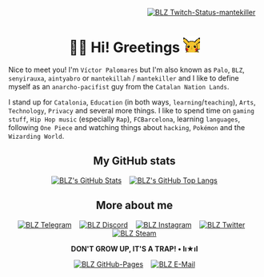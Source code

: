 <p align="right"><a href="https://twitch.tv/mantekiller" target="_blank"><img alt="BLZ Twitch-Status-mantekiller" src="https://img.shields.io/twitch/status/mantekiller?label=mantekiller&labelColor=161b22&logo=Twitch&logoColor=9146ff&color=6340a5&style=flat-square" width="120" style="padding-right:10px;"/></a></p>
<h1 align="center"><b>👋🏼 Hi! Greetings </b><img src="./img/pikachu_wave.gif" width="33"/></h1>

Nice to meet you! I'm `Víctor Palomares` but I'm also known as `Palo`, `BLZ`, `senyirauxa`, `aintyabro` or `mantekillah` / `mantekiller` and I like to define myself as an `anarcho-pacifist` guy from the `Catalan Nation Lands`.
  
I stand up for `Catalonia`, `Education` (in both ways, `learning`/`teaching`), `Arts`, `Technology`, `Privacy` and several more things. I like to spend time on `gaming stuff`, `Hip Hop music` (especially `Rap`), `FCBarcelona`, learning `languages`, following `One Piece` and watching things about `hacking`, `Pokémon` and the `Wizarding World`.

<div align="center">

<h2>My GitHub stats</h2>

[![BLZ's GitHub Stats](https://github-readme-stats.vercel.app/api?username=mantekillah&hide=prs&hide_border=false&show_icons=true&icon_color=5edf2b&bg_color=161b22&text_color=5edf5b&border_color=5edf2b&cache_seconds=1800&title_color=5edf2b&hide_title=true&disable_animations=boolean)](https://github.com/mantekillah#)
&nbsp;&nbsp;
[![BLZ's GitHub Top Langs](https://github-readme-stats.vercel.app/api/top-langs/?username=mantekillah&layout=compact&hide_border=false&langs_count=10&text_color=5edf5b&bg_color=161b22&border_color=5edf2b&hide_title=true&disable_animations=boolean)](https://github.com/mantekillah#)

<h2>More about me</h2>

[![BLZ Telegram](https://img.shields.io/static/v1?label=&message=palo_senyirauxa&labelColor=161b22&logo=Telegram&logoColor=26a5e4&color=161b22&style=flat-square)](https://t.me/palo_senyirauxa)
&nbsp;&nbsp;
[![BLZ Discord](https://img.shields.io/static/v1?label=&message=mantekillah%239946&labelColor=161b22&logo=Discord&logoColor=5865f2&color=161b22&style=flat-square)](https://github.com/mantekillah#)
&nbsp;&nbsp;
[![BLZ Instagram](https://img.shields.io/static/v1?label=&message=blz.reborn&logo=Instagram&labelColor=161b22&logoColor=d90479&color=161b22&style=flat-square)](http://instagram.com/blz.reborn)
&nbsp;&nbsp;
[![BLZ Twitter](https://img.shields.io/static/v1?label=&message=aintyabro&labelColor=161b22&logo=Twitter&logoColor=1a8cd8&color=161b22&style=flat-square)](https://twitter.com/intent/follow?original_referer=https%3A%2F%2Fgithub.com%2Fmantekillah&screen_name=aintyabro)
&nbsp;&nbsp;
[![BLZ Steam](https://img.shields.io/static/v1?label=&message=mantekillah&labelColor=161b22&logo=Steam&logoColor=ffffff&color=161b22&style=flat-square)](https://steamcommunity.com/id/mantekillah)

**DON'T GROW UP, IT'S A TRAP! • lı★ıl**

[![BLZ GitHub-Pages](https://img.shields.io/static/v1?label=&message=mantekillah.github.io/palo&color=161b22&style=flat-square)](https://mantekillah.github.io/palo)
&nbsp;&nbsp;
[![BLZ E-Mail](https://img.shields.io/static/v1?label=&message=victor.palomares%5B%40%5Dpm.me&logo=ProtonMail&logoColor=8b89cc&color=161b22&style=for-the-badge)](https://github.com/mantekillah#)

</div>
